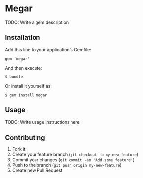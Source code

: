 # Megar

TODO: Write a gem description

## Installation

Add this line to your application's Gemfile:

    gem 'megar'

And then execute:

    $ bundle

Or install it yourself as:

    $ gem install megar

## Usage

TODO: Write usage instructions here

## Contributing

1. Fork it
2. Create your feature branch (`git checkout -b my-new-feature`)
3. Commit your changes (`git commit -am 'Add some feature'`)
4. Push to the branch (`git push origin my-new-feature`)
5. Create new Pull Request
